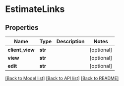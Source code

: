 # EstimateLinks

## Properties
Name | Type | Description | Notes
------------ | ------------- | ------------- | -------------
**client_view** | **str** |  | [optional] 
**view** | **str** |  | [optional] 
**edit** | **str** |  | [optional] 

[[Back to Model list]](../README.md#documentation-for-models) [[Back to API list]](../README.md#documentation-for-api-endpoints) [[Back to README]](../README.md)


